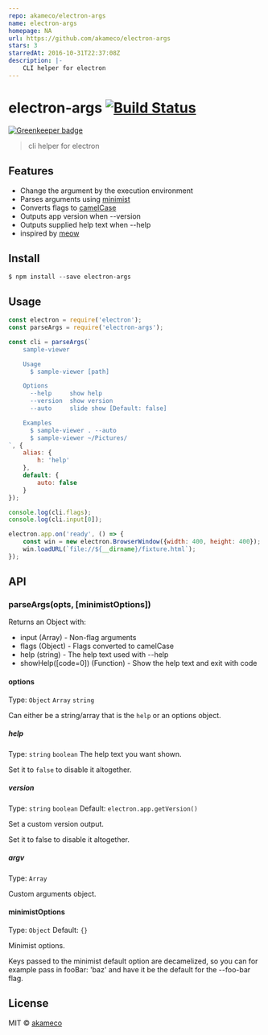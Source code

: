```yaml
---
repo: akameco/electron-args
name: electron-args
homepage: NA
url: https://github.com/akameco/electron-args
stars: 3
starredAt: 2016-10-31T22:37:08Z
description: |-
    CLI helper for electron
---
```


# electron-args [![Build Status](https://travis-ci.org/akameco/electron-args.svg?branch=master)](https://travis-ci.org/akameco/electron-args)

[![Greenkeeper badge](https://badges.greenkeeper.io/akameco/electron-args.svg)](https://greenkeeper.io/)

> cli helper for electron


## Features

- Change the argument by the execution environment
- Parses arguments using [minimist](https://github.com/substack/minimist)
- Converts flags to [camelCase](https://github.com/sindresorhus/camelcase)
- Outputs app version when --version
- Outputs supplied help text when --help
- inspired by [meow](https://github.com/sindresorhus/meow)

## Install

```
$ npm install --save electron-args
```


## Usage

```js
const electron = require('electron');
const parseArgs = require('electron-args');

const cli = parseArgs(`
	sample-viewer

	Usage
	  $ sample-viewer [path]

	Options
	  --help     show help
	  --version  show version
	  --auto     slide show [Default: false]

	Examples
	  $ sample-viewer . --auto
	  $ sample-viewer ~/Pictures/
`, {
	alias: {
		h: 'help'
	},
	default: {
		auto: false
	}
});

console.log(cli.flags);
console.log(cli.input[0]);

electron.app.on('ready', () => {
	const win = new electron.BrowserWindow({width: 400, height: 400});
	win.loadURL(`file://${__dirname}/fixture.html`);
});
```


## API

### parseArgs(opts, [minimistOptions])

Returns an Object with:

- input (Array) - Non-flag arguments
- flags (Object) - Flags converted to camelCase
- help (string) - The help text used with --help
- showHelp([code=0]) (Function) - Show the help text and exit with code

#### options

Type: `Object` `Array` `string`

Can either be a string/array that is the `help` or an options object.

##### help

Type: `string` `boolean`
The help text you want shown.

Set it to `false` to disable it altogether.

##### version

Type: `string` `boolean`
Default: `electron.app.getVersion()`

Set a custom version output.

Set it to false to disable it altogether.

##### argv

Type: `Array`

Custom arguments object.


#### minimistOptions

Type: `Object`
Default: `{}`

Minimist options.

Keys passed to the minimist default option are decamelized, so you can for example pass in fooBar: 'baz' and have it be the default for the --foo-bar flag.

## License

MIT © [akameco](http://akameco.github.io)

